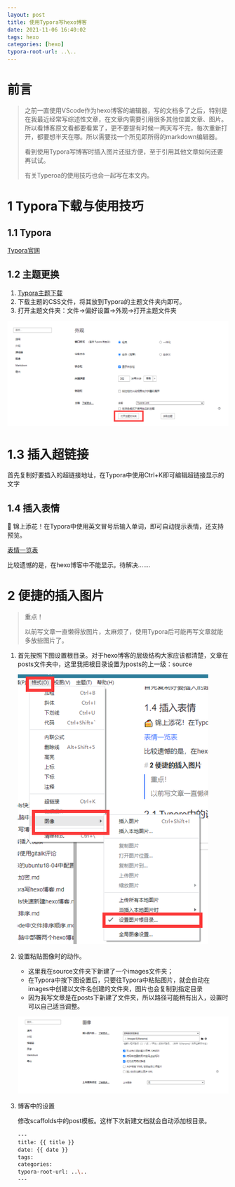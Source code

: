 ```yaml
---
layout: post
title: 使用Typora写hexo博客
date: 2021-11-06 16:40:02
tags: hexo
categories: [hexo]
typora-root-url: ..\..
---
```




# 前言

> 之前一直使用VScode作为hexo博客的编辑器，写的文档多了之后，特别是在我最近经常写综述性文章，在文章内需要引用很多其他位置文章、图片。所以看博客原文看都要看累了，更不要提有时候一两天写不完，每次重新打开，都要想半天在哪。所以需要找一个所见即所得的markdown编辑器。
>
> 看到使用Typora写博客时插入图片还挺方便，至于引用其他文章如何还要再试试。
>
> 有关Typeroa的使用技巧也会一起写在本文内。



# 1 Typora下载与使用技巧

## 1.1 Typora

[Typora官网](https://typora.io/)

## 1.2 主题更换

1. [Typora主题下载](https://theme.typora.io/)
2. 下载主题的CSS文件，将其放到Typora的主题文件夹内即可。
3. 打开主题文件夹：文件->偏好设置->外观->打开主题文件夹

![主题文件夹位置](/images/使用Typora写hexo博客/image-20211106170404957-16361894463612.png)

# 1.3 插入超链接

首先复制好要插入的超链接地址，在Typora中使用Ctrl+K即可编辑超链接显示的文字

## 1.4 插入表情

:cake: 锦上添花！在Typora中使用英文冒号后输入单词，即可自动提示表情，还支持预览。

[表情一览表](https://blog.csdn.net/weixin_42395140/article/details/111642339)

比较遗憾的是，在hexo博客中不能显示。待解决.......

# 2 便捷的插入图片

> 重点！
>
> 以前写文章一直懒得放图片，太麻烦了，使用Typora后可能再写文章就能多放些图片了。

1. 首先按照下图设置根目录。对于hexo博客的层级结构大家应该都清楚，文章在posts文件夹中，这里我把根目录设置为posts的上一级：source

   ![设置根目录](/images/使用Typora写hexo博客/image-20211106173513240.png)

2. 设置粘贴图像时的动作。

   + 这里我在source文件夹下新建了一个images文件夹；
   + 在Typora中按下图设置后，只要往Typora中粘贴图片，就会自动在images中创建以文件名创建的文件夹，图片也会复制到指定目录
   + 因为我写文章是在posts下新建了文件夹，所以路径可能稍有出入，设置时可以自己适当调整。

   ![路径设置](/images/使用Typora写hexo博客/image-20211106172939065-16361909809501.png)

3. 博客中的设置

   修改scaffolds中的post模板。这样下次新建文档就会自动添加根目录。

   ```bash
   ---
   title: {{ title }}
   date: {{ date }}
   tags:
   categories:
   typora-root-url: ..\..
   ---
   
   ```

   